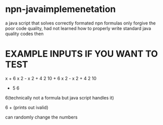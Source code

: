 # npn-javaimplemenetation
a java script that solves correctly formated npn formulas only
forgive the poor code quality, had not learned how to properly write standard java quality codes then

# EXAMPLE INPUTS IF YOU WANT TO TEST

x + 6 x 2 - x 2 + 4 2 10 + 6 x 2 - x 2 + 4 2 10

+ 5 6

6(technically not a formula but java script handles it)

6 + (prints out ivalid)

can randomly change the numbers
